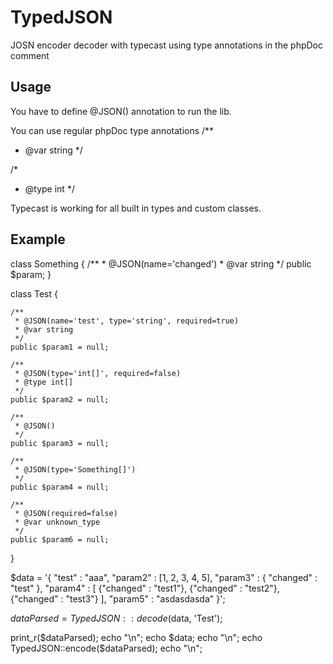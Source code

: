 TypedJSON
=========

JOSN encoder decoder with typecast using type annotations in the phpDoc comment

Usage
-----

You have to define @JSON() annotation to run the lib. 


You can use regular phpDoc type annotations
/**
 * @var string
 */

/*
 * @type int
 */

Typecast is working for all built in types and custom classes.

Example
-------

class Something {
  /**
	 * @JSON(name='changed')
	 * @var string
	 */
	public $param;
}

class Test {
	
	/**
	 * @JSON(name='test', type='string', required=true)
	 * @var string
	 */
	public $param1 = null;
	
	/**
	 * @JSON(type='int[]', required=false)
	 * @type int[]
	 */
	public $param2 = null;
	
	/**
	 * @JSON()
	 */
	public $param3 = null;
	
	/**
	 * @JSON(type='Something[]')
	 */
	public $param4 = null;
	
	/**
	 * @JSON(required=false)
	 * @var unknown_type
	 */
	public $param6 = null;
	
}

$data = '{
	"test" : "aaa",
	"param2" : [1, 2, 3, 4, 5],
	"param3" : {
		"changed" : "test"
	},
	"param4" : [
		{"changed" : "test1"},
		{"changed" : "test2"},
		{"changed" : "test3"}
	],
	"param5" : "asdasdasda"
}';

$dataParsed = TypedJSON::decode($data, 'Test');

print_r($dataParsed);
echo "\n";
echo $data;
echo "\n";
echo TypedJSON::encode($dataParsed);
echo "\n";
